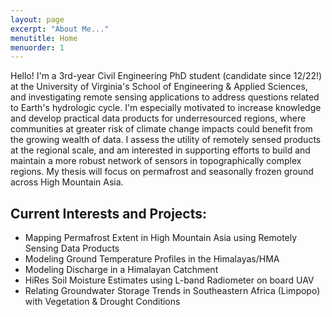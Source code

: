 ```yaml
---
layout: page
excerpt: "About Me..."
menutitle: Home
menuorder: 1
---
```


Hello! I'm a 3rd-year Civil Engineering PhD student (candidate since 12/22!) at the University of Virginia's School of Engineering & Applied Sciences, and investigating remote sensing applications to address questions related to Earth's hydrologic cycle. I'm especially motivated to increase knowledge and develop practical data products for underresourced regions, where communities at greater risk of climate change impacts could benefit from the growing wealth of data. I assess the utility of remotely sensed products at the regional scale, and am interested in supporting efforts to build and maintain a more robust network of sensors in topographically complex regions. My thesis will focus on permafrost and seasonally frozen ground across High Mountain Asia.

## Current Interests and Projects:

- Mapping Permafrost Extent in High Mountain Asia using Remotely Sensing Data Products
- Modeling Ground Temperature Profiles in the Himalayas/HMA
- Modeling Discharge in a Himalayan Catchment
- HiRes Soil Moisture Estimates using L-band Radiometer on board UAV
- Relating Groundwater Storage Trends in Southeastern Africa (Limpopo) with Vegetation & Drought Conditions

